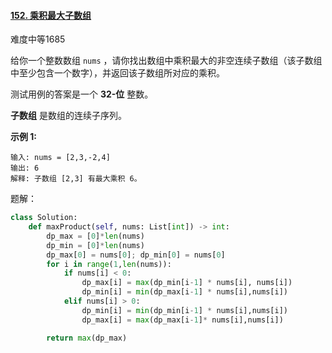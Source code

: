 #### [152. 乘积最大子数组](https://leetcode.cn/problems/maximum-product-subarray/)

难度中等1685

给你一个整数数组 `nums` ，请你找出数组中乘积最大的非空连续子数组（该子数组中至少包含一个数字），并返回该子数组所对应的乘积。

测试用例的答案是一个 **32-位** 整数。

**子数组** 是数组的连续子序列。

 

**示例 1:**

```
输入: nums = [2,3,-2,4]
输出: 6
解释: 子数组 [2,3] 有最大乘积 6。
```

题解：

```python
class Solution:
    def maxProduct(self, nums: List[int]) -> int:
        dp_max = [0]*len(nums)
        dp_min = [0]*len(nums)
        dp_max[0] = nums[0]; dp_min[0] = nums[0]
        for i in range(1,len(nums)):
            if nums[i] < 0:
                dp_max[i] = max(dp_min[i-1] * nums[i], nums[i])
                dp_min[i] = min(dp_max[i-1] * nums[i],nums[i])
            elif nums[i] > 0:
                dp_min[i] = min(dp_min[i-1] * nums[i],nums[i])
                dp_max[i] = max(dp_max[i-1]* nums[i],nums[i])

        return max(dp_max)
```

